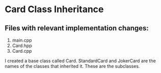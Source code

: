 # Card Class Inheritance

## Files with relevant implementation changes:
1. main.cpp
2. Card.hpp
3. Card.cpp

I created a base class called Card. StandardCard and JokerCard are the names of the classes that inherited it. These are the subclasses. 